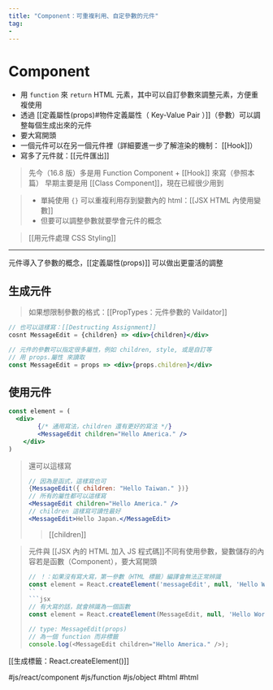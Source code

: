 ```yaml
---
title: "Component：可重複利用、自定參數的元件"
tag: 
- 
---
```

# Component
- 用 `function` 來 `return` HTML 元素，其中可以自訂參數來調整元素，方便重複使用
- 透過 [[定義屬性(props)#物件定義屬性（ Key-Value Pair ）]]（參數）可以調整每個生成出來的元件
- 要大寫開頭
- 一個元件可以在另一個元件裡（詳細要進一步了解渲染的機制： [[Hook]]）
- 寫多了元件就：[[元件匯出]]

>先今（16.8 版）多是用 Function Component + [[Hook]] 來寫（參照本篇）
>早期主要是用 [[Class Component]]，現在已經很少用到

>- 單純使用 `{}`  可以重複利用存到變數內的 html：[[JSX HTML 內使用變數]]
>- 但要可以調整參數就要學會元件的概念

>[[用元件處理 CSS Styling]]
---

元件導入了參數的概念，[[定義屬性(props)]] 可以做出更靈活的調整

## 生成元件
>如果想限制參數的格式：[[PropTypes：元件參數的 Vaildator]]
```jsx
// 也可以這樣寫：[[Destructing Assignment]]
cosnt MessageEdit = {children} => <div>{children}</div>
```
```jsx
// 元件的參數可以指定很多屬性，例如 children, style, 或是自訂等
// 用 props.屬性 來讀取
const MessageEdit = props => <div>{props.children}</div>
```


## 使用元件
```jsx
const element = (
  <div>
		{/* 通用寫法，children 還有更好的寫法 */}
		<MessageEdit children="Hello America." />
	</div>
)
```
> 還可以這樣寫
> ```jsx
>// 因為是函式，這樣寫也可
>{MessageEdit({ children: "Hello Taiwan." })}
>// 所有的屬性都可以這樣寫
><MessageEdit children="Hello America." />
>// children 這樣寫可讀性最好
><MessageEdit>Hello Japan.</MessageEdit>
>```
>>[[children]]


>元件與 [[JSX 內的 HTML 加入 JS 程式碼]]不同有使用參數，變數儲存的內容若是函數（Component），要大寫開頭
>```js
>// ！：如果沒有寫大寫，第一參數（HTML 標籤）編譯會無法正常辨識
>const element = React.createElement('messageEdit', null, 'Hello World')
> `` `
>```jsx
>// 有大寫的話，就會辨識為一個函數
>const element = React.createElement(MessageEdit, null, 'Hello World')
>
>// type: MessageEdit(props)
>// 為一個 function 而非標籤
>console.log(<MessageEdit children="Hello America." />);
>```
[[生成標籤：React.createElement()]]


#js/react/component #js/function #js/object #html #html